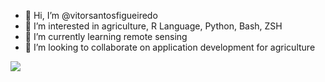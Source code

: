 - 👋 Hi, I’m @vitorsantosfigueiredo
- 👀 I’m interested in agriculture, R Language, Python, Bash, ZSH
- 🌱 I’m currently learning remote sensing
- 💞️ I’m looking to collaborate on application development for agriculture 

<!---
vitorsantosfigueiredo/vitorsantosfigueiredo is a ✨ special ✨ repository because its `README.md` (this file) appears on your GitHub profile.
You can click the Preview link to take a look at your changes.
--->
  <a href="http://www.youtube.com/@jazz_sports_news6914" target="_blank"><img src="https://img.shields.io/badge/-Youtube-%23333?style=for-the-badge&logo=youtube&logoColor=white" target="_blank"></a>
